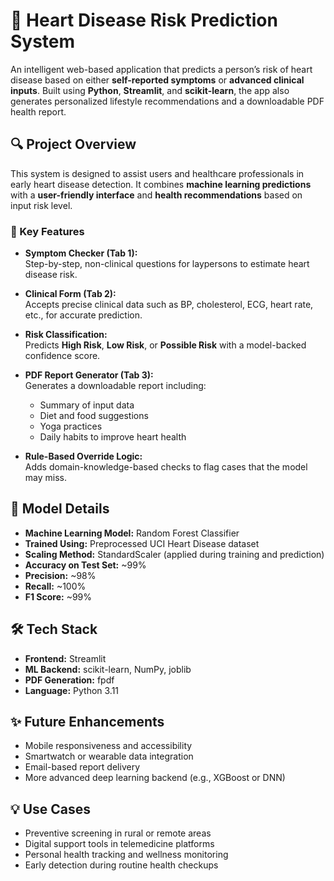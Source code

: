# 💓 Heart Disease Risk Prediction System

An intelligent web-based application that predicts a person’s risk of heart disease based on either **self-reported symptoms** or **advanced clinical inputs**. Built using **Python**, **Streamlit**, and **scikit-learn**, the app also generates personalized lifestyle recommendations and a downloadable PDF health report.

## 🔍 Project Overview

This system is designed to assist users and healthcare professionals in early heart disease detection. It combines **machine learning predictions** with a **user-friendly interface** and **health recommendations** based on input risk level.

### 🚀 Key Features

- **Symptom Checker (Tab 1):**  
  Step-by-step, non-clinical questions for laypersons to estimate heart disease risk.

- **Clinical Form (Tab 2):**  
  Accepts precise clinical data such as BP, cholesterol, ECG, heart rate, etc., for accurate prediction.

- **Risk Classification:**  
  Predicts **High Risk**, **Low Risk**, or **Possible Risk** with a model-backed confidence score.

- **PDF Report Generator (Tab 3):**  
  Generates a downloadable report including:
  - Summary of input data  
  - Diet and food suggestions  
  - Yoga practices  
  - Daily habits to improve heart health

- **Rule-Based Override Logic:**  
  Adds domain-knowledge-based checks to flag cases that the model may miss.

## 🧠 Model Details

- **Machine Learning Model:** Random Forest Classifier  
- **Trained Using:** Preprocessed UCI Heart Disease dataset  
- **Scaling Method:** StandardScaler (applied during training and prediction)  
- **Accuracy on Test Set:** ~99%  
- **Precision:** ~98%  
- **Recall:** ~100%  
- **F1 Score:** ~99%  

## 🛠️ Tech Stack

- **Frontend:** Streamlit  
- **ML Backend:** scikit-learn, NumPy, joblib  
- **PDF Generation:** fpdf  
- **Language:** Python 3.11
  
## ✨ Future Enhancements

- Mobile responsiveness and accessibility  
- Smartwatch or wearable data integration  
- Email-based report delivery  
- More advanced deep learning backend (e.g., XGBoost or DNN)

## 💡 Use Cases

- Preventive screening in rural or remote areas  
- Digital support tools in telemedicine platforms  
- Personal health tracking and wellness monitoring  
- Early detection during routine health checkups


 



